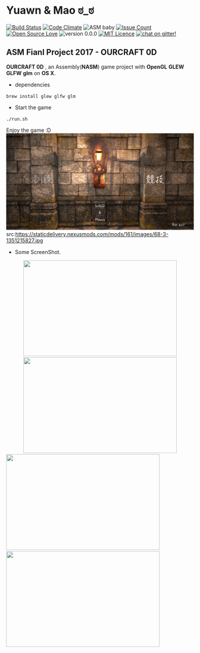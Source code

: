 
# Yuawn & Mao ಠ_ಠ
[![Build Status](http://img.shields.io/travis/ssspeedgit00/ASM_Final_Project_2017.svg?style=flat-square)](https://travis-ci.org/ssspeedgit00/ASM_Final_Project_2017)
[![Code Climate](http://img.shields.io/codeclimate/github/ssspeedgit00/ASM_Final_Project_2017.svg?style=flat-square)](https://codeclimate.com/github/ssspeedgit00/ASM_Final_Project_2017)
![ASM baby](https://img.shields.io/badge/ASM-baby-orange.svg?style=flat-square)
[![Issue Count](https://codeclimate.com/github/ssspeedgit00/ASM_Final_Project_2017/badges/issue_count.svg?style=flat-square)](https://codeclimate.com/github/ssspeedgit00/ASM_Final_Project_2017)
[![Open Source Love](https://badges.frapsoft.com/os/v2/open-source.svg?v=103&style=flat-square)](https://github.com/ellerbrock/open-source-badges/)
![version 0.0.0](https://img.shields.io/badge/version-0.0.0-FF69A4.svg?style=flat-square)
[![MIT Licence](https://badges.frapsoft.com/os/mit/mit.svg?v=103&style=flat-square)](https://opensource.org/licenses/mit-license.php)
[![chat on gitter!](https://badges.gitter.im/huei90/Interesting-Things-on-GitHub.svg?style=flat-square)](https://gitter.im/ASM_Project_2017/Lobby?utm_source=share-link&utm_medium=link&utm_campaign=share-link)
<!--![元 毛](https://img.shields.io/badge/元-毛-blue.svg?style=flat-square)
[![Build Status](https://travis-ci.org/ssspeedgit00/ASM_Final_Project_2017.svg?branch=master&style=flat-square)](https://travis-ci.org/ssspeedgit00/ASM_Final_Project_2017)
[![Code Climate](https://codeclimate.com/github/ssspeedgit00/ASM_Final_Project_2017/badges/gpa.svg?style=flat-square)](https://codeclimate.com/github/ssspeedgit00/ASM_Final_Project_2017)-->
## ASM Fianl Project 2017 - OURCRAFT 0D
**OURCRAFT 0D** , an Assembly(**NASM**) game project with **OpenGL** **GLEW** **GLFW** **glm** on **OS X**.
- dependencies
```
brew install glew glfw glm
```
- Start the game
```
./run.sh
```
Enjoy the game :D
![img](https://github.com/ssspeedgit00/ASM_Final_Project_2017/blob/master/src/gamestarCom.png)
src:https://staticdelivery.nexusmods.com/mods/161/images/68-3-1351215827.jpg
- Some ScreenShot.
<div align="center">
<img src="https://github.com/ssspeedgit00/ASM_Final_Project_2017/blob/master/src/screenshot/i.png" width = "412" height = "257">
<img src="https://github.com/ssspeedgit00/ASM_Final_Project_2017/blob/master/src/screenshot/a.png" width = "412" height = "257">
</div>
<img src="https://github.com/ssspeedgit00/ASM_Final_Project_2017/blob/master/src/screenshot/f.png" width = "412" height = "257">
<img src="https://github.com/ssspeedgit00/ASM_Final_Project_2017/blob/master/src/screenshot/h.png" width = "412" height = "257">
<!--![img](https://github.com/ssspeedgit00/ASM_Final_Project_2017/blob/master/src/screenshot/i.png)
![img](https://github.com/ssspeedgit00/ASM_Final_Project_2017/blob/master/src/screenshot/a.png)
![img](https://github.com/ssspeedgit00/ASM_Final_Project_2017/blob/master/src/screenshot/f.png)
![img](https://github.com/ssspeedgit00/ASM_Final_Project_2017/blob/master/src/screenshot/h.png)-->




